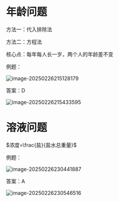 # 年龄问题

方法一：代入排除法

方法二：方程法

核心点：每年每人长一岁，两个人的年龄差不变

例题：

![image-20250226215128179](https://imagere.oss-cn-beijing.aliyuncs.com/hasee_picgo/20250226215128324.png)

答案：D

![image-20250226215433595](https://imagere.oss-cn-beijing.aliyuncs.com/hasee_picgo/20250226215433767.png)





# 溶液问题

$浓度=\frac{盐}{盐水总重量}$

例题：

![image-20250226230441887](https://imagere.oss-cn-beijing.aliyuncs.com/hasee_picgo/20250226230442041.png)

答案：A

![image-20250226230546516](https://imagere.oss-cn-beijing.aliyuncs.com/hasee_picgo/20250226230546678.png)
